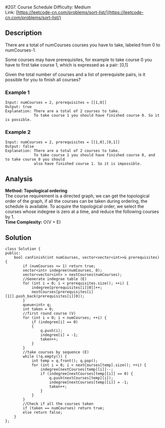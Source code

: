 #207. Course Schedule
Difficulty: Medium  
Link: [https://leetcode-cn.com/problems/sort-list/](https://leetcode-cn.com/problems/sort-list/)  
## Description
There are a total of numCourses courses you have to take, labeled from 0 to numCourses-1.

Some courses may have prerequisites, for example to take course 0 you have to first take course 1, which is expressed as a pair: [0,1]

Given the total number of courses and a list of prerequisite pairs, is it possible for you to finish all courses?


### Example 1
``` 
Input: numCourses = 2, prerequisites = [[1,0]]
Output: true
Explanation: There are a total of 2 courses to take. 
             To take course 1 you should have finished course 0. So it is possible.
```
### Example 2
```
Input: numCourses = 2, prerequisites = [[1,0],[0,1]]
Output: false
Explanation: There are a total of 2 courses to take. 
             To take course 1 you should have finished course 0, and to take course 0 you should
             also have finished course 1. So it is impossible.
```
## Analysis
**Method: Topological ordering**  
The course requirement is a directed graph, we can get the topological order of the graph, if all the courses can be taken during ordering, the schedule is available. To acquire the topological order, we select the courses whose indegree is zero at a time, and reduce the following courses by 1.  
**Time Complexity:** O(V + E)

## Solution
```
class Solution {
public:
    bool canFinish(int numCourses, vector<vector<int>>& prerequisites) {
        if (numCourses <= 1) return true;
        vector<int> indegree(numCourses, 0);
        vector<vector<int> > nextCourses(numCourses);
        //Generate indegree table (E)
        for (int i = 0; i < prerequisites.size(); ++i) {
            indegree[prerequisites[i][0]]++;
            nextCourses[prerequisites[i][1]].push_back(prerequisites[i][0]);
        }
        queue<int> q;
        int taken = 0;
        //first round course (V)
        for (int i = 0; i < numCourses; ++i) {
            if (indegree[i] == 0) 
            {
                q.push(i);
                indegree[i] = -1;
                taken++;
            }
        }
        //take courses by sequence (E)
        while (!q.empty()) {
            int temp = q.front(); q.pop();
            for (int i = 0; i < nextCourses[temp].size(); ++i) {
                indegree[nextCourses[temp][i]]--;
                if (indegree[nextCourses[temp][i]] == 0) {
                    q.push(nextCourses[temp][i]);
                    indegree[nextCourses[temp][i]] = -1;
                    taken++;
                }
            }
        }
        //Check if all the courses taken
        if (taken == numCourses) return true;
        else return false;
    }
};
```
